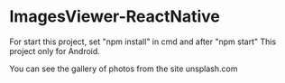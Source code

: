 # ImagesViewer-ReactNative

For start this project, set "npm install" in cmd and after "npm start"
This project only for Android.

You can see the gallery of photos from the site unsplash.com

